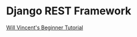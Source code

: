 # Django REST Framework

[Will Vincent's Beginner Tutorial](https://learndjango.com/tutorials/official-django-rest-framework-tutorial-beginners)